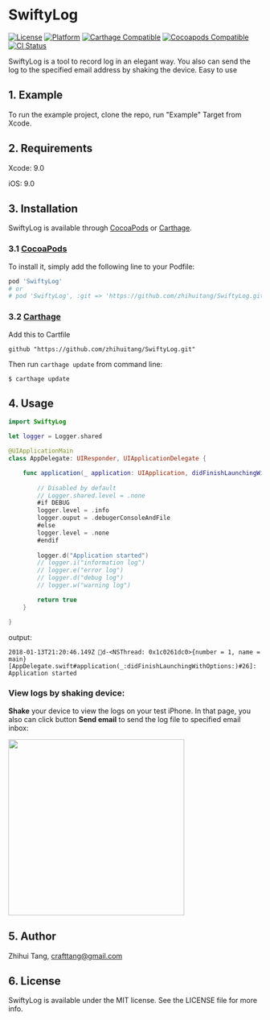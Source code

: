 # SwiftyLog

[![License](https://img.shields.io/cocoapods/l/SwiftMagic.svg?style=flat)](http://cocoapods.org/pods/SwiftyLog)
[![Platform](https://img.shields.io/cocoapods/p/SwiftMagic.svg?style=flat)](http://cocoapods.org/pods/SwiftyLog)
[![Carthage Compatible](https://img.shields.io/badge/Carthage-compatible-4BC51D.svg?style=flat)](https://github.com/Carthage/Carthage)
[![Cocoapods Compatible](https://img.shields.io/badge/pod-compatible-brightgreen.svg)](https://guides.cocoapods.org/using/using-cocoapods.html)
[![CI Status](https://travis-ci.org/zhihuitang/SwiftyLog.svg?branch=master)](https://travis-ci.org/zhihuitang/SwiftyLog)


SwiftyLog is a tool to record log in an elegant way. You also can send the log to the specified email address by shaking the device. Easy to use

## 1. Example

To run the example project, clone the repo, run "Example" Target from Xcode.

## 2. Requirements

Xcode: 9.0

iOS: 9.0

## 3. Installation

SwiftyLog is available through [CocoaPods](http://cocoapods.org) or [Carthage](https://github.com/Carthage/Carthage). 

### 3.1 [CocoaPods](https://guides.cocoapods.org/using/using-cocoapods.html)
To install it, simply add the following line to your Podfile:

```ruby
pod 'SwiftyLog'
# or
# pod 'SwiftyLog', :git => 'https://github.com/zhihuitang/SwiftyLog.git'
```

### 3.2 [Carthage](https://github.com/Carthage/Carthage)
Add this to Cartfile

```
github "https://github.com/zhihuitang/SwiftyLog.git"
```

Then run `carthage update` from command line:

```
$ carthage update
```


## 4. Usage

```swift
import SwiftyLog

let logger = Logger.shared

@UIApplicationMain
class AppDelegate: UIResponder, UIApplicationDelegate {

    func application(_ application: UIApplication, didFinishLaunchingWithOptions launchOptions: [UIApplicationLaunchOptionsKey: Any]?) -> Bool {
		
        // Disabled by default
        // Logger.shared.level = .none
        #if DEBUG
        logger.level = .info
        logger.ouput = .debugerConsoleAndFile
        #else
        logger.level = .none
        #endif
        
        logger.d("Application started")
        // logger.i("information log")
        // logger.e("error log")
        // logger.d("debug log")
        // logger.w("warning log")

        return true
    }

}
```

output:
```
2018-01-13T21:20:46.149Z 💚d-<NSThread: 0x1c0261dc0>{number = 1, name = main}[AppDelegate.swift#application(_:didFinishLaunchingWithOptions:)#26]: Application started
```

### View logs by shaking device:

**Shake** your device to view the logs on your test iPhone. In that page, you also can click button **Send email** to send the log file to specified email inbox:

<img src="./res/logview.png" width="350">

## 5. Author

Zhihui Tang, crafttang@gmail.com

## 6. License

SwiftyLog is available under the MIT license. See the LICENSE file for more info.


